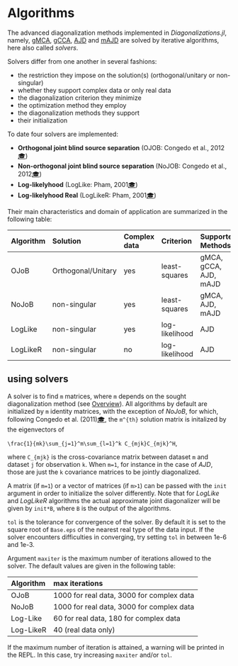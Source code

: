 # Algorithms

The advanced diagonalization methods implemented in *Diagonalizations.jl*,
namely, [gMCA](@ref), [gCCA](@ref), [AJD](@ref) and [mAJD](@ref)
are solved by iterative algorithms, here also called *solvers*.

Solvers differ from one another in several fashions:
- the restriction they impose on the solution(s) (orthogonal/unitary or non-singular)
- whether they support complex data or only real data
- the diagonalization criterion they minimize
- the optimization method they employ
- the diagonalization methods they support
- their initialization

To date four solvers are implemented:

- **Orthogonal joint blind source separation** (OJOB: Congedo et al., 2012[🎓](@ref))
- **Non-orthogonal joint blind source separation** (NoJOB: Congedo et al., 2012[🎓](@ref))
- **Log-likelyhood** (LogLike: Pham, 2001[🎓](@ref))
- **Log-likelyhood Real** (LogLikeR: Pham, 2001[🎓](@ref))

Their main characteristics and domain of application are summarized in the following table:

| Algorithm  | Solution | Complex data | Criterion | Supported Methods |
|:-----------|:---------|:-------------|:----------|:--------|
| OJoB       | Orthogonal/Unitary| yes       | least-squares | gMCA, gCCA, AJD, mAJD |
| NoJoB      | non-singular| yes       | least-squares | gMCA, AJD, mAJD |
| LogLike    | non-singular| yes       | log-likelihood | AJD |
| LogLikeR   | non-singular| no        | log-likelihood | AJD |

## using solvers

A solver is to find ``m`` matrices, where ``m`` depends on the
sought diagonalization method (see [Overview](@ref)).
All algorithms by default are initialized by ``m`` identity
matrices, with the exception of *NoJoB*,
for which, following Congedo et al. (2011)[🎓](@ref), the ``m^{th}`` solution
matrix is initalized by the eigenvectors of

``\frac{1}{mk}\sum_{j=1}^m\sum_{l=1}^k C_{mjk}C_{mjk}^H``,

where ``C_{mjk}`` is the cross-covariance matrix between dataset
``m`` and dataset ``j`` for observation ``k``. When ``m=1``,
for instance in the case of *AJD*, those are just the ``k`` covariance matrices
to be jointly diagonalized.

A matrix (if ``m=1``) or a vector of matrices (if ``m>1``) can be passed with the `init` argument in order to initialize
the solver differently. Note that for *LogLike* and *LogLikeR* algorithms
the actual approximate joint diagonalizer will be given by `init*B`, where `B` is the output of the algorithms.

`tol` is the tolerance for convergence of the solver.
By default it is set to the square root of `Base.eps` of the nearest real type of the data input. If the solver encounters difficulties in converging, try setting `tol` in between 1e-6 and 1e-3.

Argument `maxiter` is the maximum number of iterations allowed to the solver. The default values are given in the following table:

| Algorithm  | max iterations |
|:-----------|:---------------|
| OJoB       | 1000 for real data, 3000 for complex data |
| NoJoB      | 1000 for real data, 3000 for complex data |
| Log-Like   | 60 for real data, 180 for complex data |
| Log-LikeR  | 40 (real data only) |

If the maximum number of iteration
is attained, a warning will be printed in the REPL.
In this case, try increasing `maxiter` and/or `tol`.
